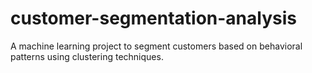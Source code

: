 # customer-segmentation-analysis
A machine learning project to segment customers based on behavioral patterns using clustering techniques.
